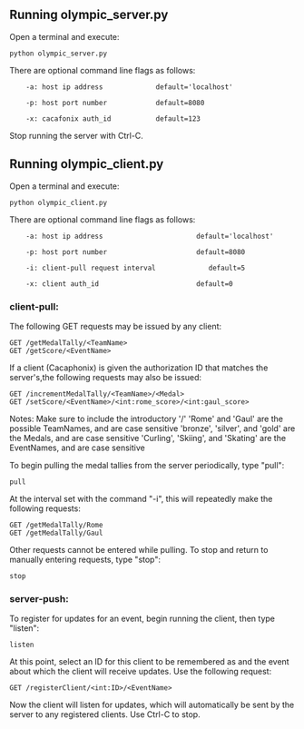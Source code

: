## Running olympic_server.py

Open a terminal and execute:
```
python olympic_server.py
```

There are optional command line flags as follows:

		-a: host ip address  			default='localhost'

		-p: host port number   			default=8080

		-x: cacafonix auth_id     		default=123

Stop running the server with Ctrl-C.


## Running olympic_client.py

Open a terminal and execute:
```
python olympic_client.py
```

There are optional command line flags as follows:

		-a: host ip address   				      default='localhost'
		
		-p: host port number   				      default=8080
		
		-i: client-pull request interval   			 default=5
		
		-x: client auth_id     				      default=0
    
### client-pull:
The following GET requests may be issued by any client:
```
GET /getMedalTally/<TeamName>
GET /getScore/<EventName>
```
If a client (Cacaphonix) is given the authorization ID that matches the server's,the following requests may also be issued:
```
GET /incrementMedalTally/<TeamName>/<Medal>
GET /setScore/<EventName>/<int:rome_score>/<int:gaul_score>
```
Notes: 
Make sure to include the introductory '/' 
'Rome' and 'Gaul' are the possible TeamNames, and are case sensitive
'bronze', 'silver', and 'gold' are the Medals, and are case sensitive
'Curling', 'Skiing', and 'Skating' are the EventNames, and are case sensitive

To begin pulling the medal tallies from the server periodically, type "pull":
```
pull
```
At the interval set with the command "-i", this will repeatedly make the following requests:
```
GET /getMedalTally/Rome
GET /getMedalTally/Gaul
```
Other requests cannot be entered while pulling.
To stop and return to manually entering requests, type "stop":
```
stop
```

### server-push:
To register for updates for an event, begin running the client, then type "listen":
```
listen
```
At this point, select an ID for this client to be remembered as and the event about which the client will receive updates.
Use the following request:
```
GET /registerClient/<int:ID>/<EventName>
```
Now the client will listen for updates, which will automatically be sent by the server to any registered clients.
Use Ctrl-C to stop.

